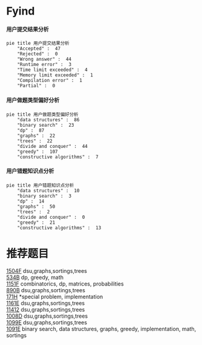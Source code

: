 # Fyind

<!-- tabs:start -->



#### **用户提交结果分析**

```mermaid
pie title 用户提交结果分析
    "Accepted" :  47
    "Rejected" :  0
    "Wrong answer" :  44
    "Runtime error" :  3
    "Time limit exceeded" :  4
    "Memory limit exceeded" :  1
    "Compilation error" :  1
    "Partial" :  0
```

#### **用户做题类型偏好分析**

```mermaid
pie title 用户做题类型偏好分析
    "data structures" :  86
    "binary search" :  23
    "dp" :  87
    "graphs" :  22
    "trees" :  22
    "divide and conquer" :  44
    "greedy" :  107
    "constructive algorithms" :  7
```
#### **用户错题知识点分析**

```mermaid
pie title 用户错题知识点分析
    "data structures" :  10
    "binary search" :  3
    "dp" :  14
    "graphs" :  50
    "trees" :  2
    "divide and conquer" :  0
    "greedy" :  21
    "constructive algorithms" :  13
```



<!-- tabs:end -->
# 推荐题目
[1504F](https://codeforces.com/contest/1504/problem/F)		dsu,graphs,sortings,trees		  
[534B](https://codeforces.com/contest/534/problem/B)		dp,
                        greedy,
                        math		  
[1151F](https://codeforces.com/contest/1151/problem/F)		combinatorics,
                        dp,
                        matrices,
                        probabilities		  
[890B](https://codeforces.com/contest/890/problem/B)		dsu,graphs,sortings,trees		  
[171H](https://codeforces.com/contest/171/problem/H)		*special problem,
                        implementation		  
[1161E](https://codeforces.com/contest/1161/problem/E)		dsu,graphs,sortings,trees		  
[11412](https://codeforces.com/contest/1141/problem/2)		dsu,graphs,sortings,trees		  
[1008D](https://codeforces.com/contest/1008/problem/D)		dsu,graphs,sortings,trees		  
[1099E](https://codeforces.com/contest/1099/problem/E)		dsu,graphs,sortings,trees		  
[1091E](https://codeforces.com/contest/1091/problem/E)		binary search,
                        data structures,
                        graphs,
                        greedy,
                        implementation,
                        math,
                        sortings		  
